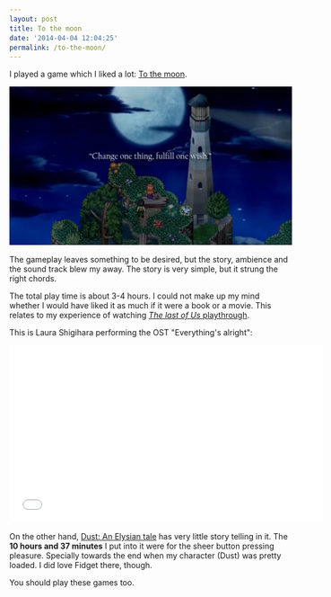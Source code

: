 ```yaml
---
layout: post
title: To the moon
date: '2014-04-04 12:04:25'
permalink: /to-the-moon/
---
```


I played a game which I liked a lot: [To the moon](http://freebirdgames.com/to_the_moon/).

![To the moon screenshot](/content/images/2014/Apr/To_the_moon_1_2560x2560.jpeg)

The gameplay leaves something to be desired, but the story, ambience and the sound track blew my away. The story is very simple, but it strung the right chords.

The total play time is about 3-4 hours. I could not make up my mind whether I would have liked it as much if it were a book or a movie. This relates to my experience of watching [_The last of Us_ playthrough](http://musicallyut.blogspot.ch/2013/09/interactive-storytelling-in-last-of-us.html).

This is Laura Shigihara performing the OST "Everything's alright":

<div style="text-align: center;">
  <iframe width="560" height="315" src="//www.youtube.com/embed/SAODrEEkOYI?rel=0" frameborder="0" allowfullscreen></iframe>
</div>

On the other hand, [Dust: An Elysian tale](http://www.noogy.com/main.html) has very little story telling in it. The **10 hours and 37 minutes** I put into it were for the sheer button pressing pleasure. Specially towards the end when my character (Dust) was pretty loaded. I did love Fidget there, though.

You should play these games too.

